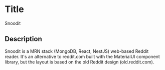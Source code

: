# Title
Snoodit

## Description 
Snoodit is a MRN stack (MongoDB, React, NestJS) web-based Reddit reader.
It's an alternative to reddit.com built with the MaterialUI component library, but the layout is based on the old Reddit design (old.reddit.com). 


